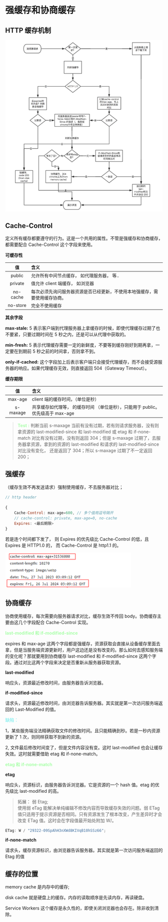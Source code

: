 # 强缓存和协商缓存

## HTTP 缓存机制

![cache](./img/1httpCache.png)

## Cache-Control

定义所有缓存都要遵守的行为。这是一个共用的属性。不管是强缓存和协商缓存， 都需要配合 Cache-Control 这个字段来使用。

**可缓存性**

|    值    | 含义                                                                       |
| :------: | :------------------------------------------------------------------------- |
|  public  | 允许所有中间节点缓存， 如代理服务器， 等..                                 |
| private  | 值允许 client 端缓存， 如浏览器                                            |
| no-cache | 每次必须先询问服务器资源是否已经更新，不使用本地强缓存，需要使用缓存协商。 |
| no-store | 完全不使用缓存                                                             |

**其余字段**

**max-stale:** 5 表示客户端到代理服务器上拿缓存的时候，即使代理缓存过期了也不要紧，只要过期时间在 5 秒之内，还是可以从代理中获取的。

**min-fresh:** 5 表示代理缓存需要一定的新鲜度，不要等到缓存刚好到期再拿，一定要在到期前 5 秒之前的时间拿，否则拿不到。

**only-if-cached:** 这个字段加上后表示客户端只会接受代理缓存，而不会接受源服务器的响应。如果代理缓存无效，则直接返回 504（Gateway Timeout）。

**缓存期限**

|    值    | 含义                                                                            |
| :------: | :------------------------------------------------------------------------------ |
| max-age  | client 端的缓存时间，（单位是秒）                                               |
| s-maxage | 共享缓存如代理等， 的缓存时间 （单位是秒），只能用于 public。优先级高于 max-age |

> <b style="color:#aaffaa">Test :</b> 判断当前 s-maxage 当前有没有过期，若有则请求服务器，没有则拿资源的 last-modified-since 和 last-modified 或 etag 和 if-none-match 对比有没有过期，没有则返回 304；但是 s-maxage 过期了，去服务器拿资源，拿到的资源的 last-modified 和请求的 last-modified-since 对比没有变化， 还是返回了 304；所以 s-maxage 过期了不一定返回 200；

## 强缓存

（缓存生效不再发送请求）强制使用缓存，不去服务器对比；

```javascript
// http header

{
    Cache-Control: max-age=600, // 多个值用逗号隔开
    // cache-control: private, max-age=0, no-cache
    Expires: <最后期限>
}
```

若是连个时间都下发了， 则 Expires 的优先级比 Cache-Control 的低，且 Expires 是 HTTP1.0 的， 而 Cache-Control 是 http1.1 的。

![cache](./img/1cache.png)

## 协商缓存

协商使用缓存，每次需要向服务器请求对比，缓存生效不传回 body。协商缓存主要由这几个字段配合 Cache-Control 实现。

<b style="color:#aaffaa">last-modified 和 if-modified-since</b>

expires 和 max-age 这两个字段都是强缓存，资源获取会直接从设备缓存里面去拿，但是当服务端资源更新时，用户这边还是没有改变的。那么如何去感知服务端的变化呢？那就要用到协商缓存 last-modified 和 if-modified-since 这两个字段。通过对比这两个字段来决定是否重新从服务器获取资源。

**last-modified**

响应头，资源最近修改时间，由服务器告诉浏览器。

**if-modified-since**

请求头，资源最近修改时间，由浏览器告诉服务器。其实就是第一次访问服务端返回的 Last-Modified 的值。

<b style="color: #99f1f1">
    缺陷：
</b>

1，某些服务端没法精确获取文件的修改时间。且只能精确到秒。若是一秒内资源更新了 1 次，则同样获取不到新的资源。

2, 文件最后修改时间变了，但是文件内容没有变。这时 last-modified 也会让缓存失效。这时就需要借助 etag 和 if-none-match。

<b style="color:#aaffaa">etag 和 if-none-match </b>

**etag**

响应头，资源标识，由服务器告诉浏览器。它是资源的一个 hash 值。etag 的优先级比 last-modified 的高。

> 拓展： 弱 Etag; <br/>
> 使用弱 eTag 能解决单纯编辑不修改内容而导致缓存失效的问题。弱 ETag 值只适用于提示资源是否相同。只有资源发生了根本改变，产生差异时才会改变 ETag 值。这时会在字段值最开始处附加 W/。

```javascript
ETag: W / "29322-09SpAhH3nXWd8KIVqB10hSSz66";
```

**if-none-match**

请求头，缓存资源标识，由浏览器告诉服务器。其实就是第一次访问服务端返回的 Etag 的值

## 缓存的位置

memory cache 是内存中的缓存;

disk cache 就是硬盘上的缓存。内存的读取顺序是先读内存，再读硬盘。

Service Workers 这个缓存是永久性的，即使关闭浏览器也会存在。除非收到清除。
